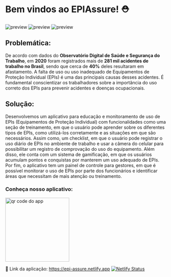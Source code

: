 # Bem vindos ao EPIAssure! ⛑

![preview](.github/preview1.png) ![preview](.github/preview2.png) ![preview](.github/preview3.png)

## Problemática:
De acordo com dados do **Observatório Digital de Saúde e Segurança do Trabalho**, em **2020** foram registrados mais de **281 mil acidentes de trabalho no Brasil**, sendo que cerca de **40%** deles resultaram em afastamento. A falta de uso ou uso inadequado de Equipamentos de Proteção Individual (EPIs) é uma das principais causas desses acidentes. É fundamental conscientizar os trabalhadores sobre a importância do uso correto dos EPIs para prevenir acidentes e doenças ocupacionais.

## Solução:
Desenvolvemos um aplicativo para educação e monitoramento de uso de EPIs (Equipamentos de Proteção Individual) com funcionalidades como uma seção de treinamento, em que o usuário pode aprender sobre os diferentes tipos de EPIs, como utilizá-los corretamente e as situações em que são necessários. Assim como, um checklist, em que o usuário pode registrar o uso diário de EPIs no ambiente de trabalho e usar a câmera do celular para possibilitar um registro de comprovação do uso do equipamento. Além disso, ele conta com um sistema de gamificação, em que os usuários
acumulam pontos e conquistas por manterem um uso adequado de EPIs. Por fim, o aplicativo tem um painel de controle para gestores, em que é possível monitorar o uso de EPIs por parte dos funcionários e identificar áreas que necessitam de mais atenção ou treinamento.

### Conheça nosso aplicativo: 

<img align="upper" height="200" width="200" src="https://media.discordapp.net/attachments/1000253093805559849/1096174292443607040/qr-code.png?width=586&height=586" alt="qr code do app">

🧷 Link da aplicação: https://epi-assure.netlify.app [![Netlify Status](https://api.netlify.com/api/v1/badges/9e3932eb-4f21-4cab-aeae-b94678d8c8bb/deploy-status)](https://app.netlify.com/sites/epi-assure/deploys)
